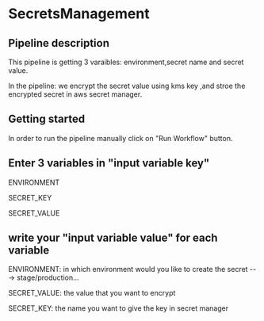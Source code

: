 # SecretsManagement

## Pipeline description

This pipeline is getting 3 varaibles: environment,secret name and secret value. 

In the pipeline: we encrypt the secret value using kms key ,and stroe the encrypted secret in aws secret manager. 

## Getting started

In order to run the pipeline manually click on "Run Workflow" button.

## Enter 3 variables in "input variable key"

ENVIRONMENT

SECRET_KEY

SECRET_VALUE

## write your "input variable value" for each variable

ENVIRONMENT: in which environment would you like to create the secret --->  stage/production...

SECRET_VALUE: the value that you want to encrypt

SECRET_KEY: the name you want to give the key in secret manager